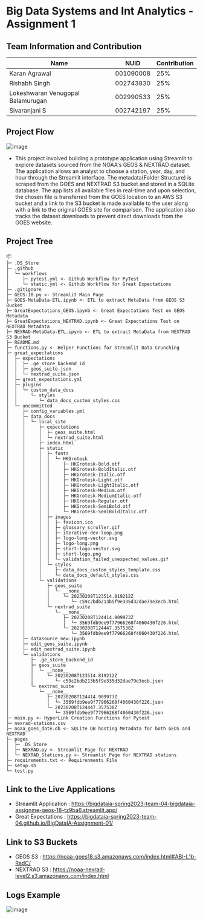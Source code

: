 # Big Data Systems and Int Analytics - Assignment 1
## Team Information and Contribution 

Name | NUID | Contribution 
--- | --- | --- |
Karan Agrawal | 001090008 | 25% 
Rishabh Singh | 002743830 | 25% 
Lokeshwaran Venugopal Balamurugan | 002990533 | 25% 
Sivaranjani S | 002742197 | 25% 

## Project Flow 
![image](https://user-images.githubusercontent.com/90572559/218140875-d2c0c6de-a82b-4bf0-a8d2-3af77871ddaa.png)
- This project involved building a prototype application using Streamlit to explore datasets sourced from the NOAA's GEOS & NEXTRAD dataset. The application allows an analyst to choose a station, year, day, and hour through the Streamlit interface. The metadata(Folder Structure) is scraped from the GOES and NEXTRAD S3 bucket and stored in a SQLite database. The app lists all available files in real-time and upon selection, the chosen file is transferred from the GOES location to an AWS S3 bucket and a link to the S3 bucket is made available to the user along with a link to the original GOES site for comparison. The application also tracks the dataset downloads to prevent direct downloads from the GOES website.

## Project Tree 
```
📦 
├─ .DS_Store
├─ .github
│  └─ workflows
│     ├─ pytest.yml <- Github Workflow for PyTest
│     └─ static.yml <- Github Workflow for Great Expectations
├─ .gitignore
├─ GEOS-18.py <- Streamlit Main Page
├─ GOES-MetaData-ETL.ipynb <- ETL to extract MetaData from GEOS S3 Bucket
├─ GreatExpectations_GEOS.ipynb <- Great Expectations Test on GEOS Metadata
├─ GreatExpectations_NEXTRAD.ipynb <- Great Expectations Test on NEXTRAD Metadata
├─ NEXRAD-MetaData-ETL.ipynb <- ETL to extract MetaData from NEXTRAD S3 Bucket
├─ README.md
├─ functions.py <- Helper Functions for Streamlit Data Crunching
├─ great_expectations
│  ├─ expectations
│  │  ├─ .ge_store_backend_id
│  │  ├─ geos_suite.json
│  │  └─ nextrad_suite.json
│  ├─ great_expectations.yml
│  ├─ plugins
│  │  └─ custom_data_docs
│  │     └─ styles
│  │        └─ data_docs_custom_styles.css
│  └─ uncommitted
│     ├─ config_variables.yml
│     ├─ data_docs
│     │  └─ local_site
│     │     ├─ expectations
│     │     │  ├─ geos_suite.html
│     │     │  └─ nextrad_suite.html
│     │     ├─ index.html
│     │     ├─ static
│     │     │  ├─ fonts
│     │     │  │  └─ HKGrotesk
│     │     │  │     ├─ HKGrotesk-Bold.otf
│     │     │  │     ├─ HKGrotesk-BoldItalic.otf
│     │     │  │     ├─ HKGrotesk-Italic.otf
│     │     │  │     ├─ HKGrotesk-Light.otf
│     │     │  │     ├─ HKGrotesk-LightItalic.otf
│     │     │  │     ├─ HKGrotesk-Medium.otf
│     │     │  │     ├─ HKGrotesk-MediumItalic.otf
│     │     │  │     ├─ HKGrotesk-Regular.otf
│     │     │  │     ├─ HKGrotesk-SemiBold.otf
│     │     │  │     └─ HKGrotesk-SemiBoldItalic.otf
│     │     │  ├─ images
│     │     │  │  ├─ favicon.ico
│     │     │  │  ├─ glossary_scroller.gif
│     │     │  │  ├─ iterative-dev-loop.png
│     │     │  │  ├─ logo-long-vector.svg
│     │     │  │  ├─ logo-long.png
│     │     │  │  ├─ short-logo-vector.svg
│     │     │  │  ├─ short-logo.png
│     │     │  │  └─ validation_failed_unexpected_values.gif
│     │     │  └─ styles
│     │     │     ├─ data_docs_custom_styles_template.css
│     │     │     └─ data_docs_default_styles.css
│     │     └─ validations
│     │        ├─ geos_suite
│     │        │  └─ __none__
│     │        │     └─ 20230208T123514.819212Z
│     │        │        └─ c59c2bdb213b5f9e335d32dae79e3ecb.html
│     │        └─ nextrad_suite
│     │           └─ __none__
│     │              ├─ 20230208T124414.909973Z
│     │              │  └─ 3569fdb9ee9f77966268f4060430f226.html
│     │              └─ 20230208T124447.357538Z
│     │                 └─ 3569fdb9ee9f77966268f4060430f226.html
│     ├─ datasource_new.ipynb
│     ├─ edit_geos_suite.ipynb
│     ├─ edit_nextrad_suite.ipynb
│     └─ validations
│        ├─ .ge_store_backend_id
│        ├─ geos_suite
│        │  └─ __none__
│        │     └─ 20230208T123514.819212Z
│        │        └─ c59c2bdb213b5f9e335d32dae79e3ecb.json
│        └─ nextrad_suite
│           └─ __none__
│              ├─ 20230208T124414.909973Z
│              │  └─ 3569fdb9ee9f77966268f4060430f226.json
│              └─ 20230208T124447.357538Z
│                 └─ 3569fdb9ee9f77966268f4060430f226.json
├─ main.py <- HyperLink Creation Functions for Pytest
├─ nexrad-stations.csv
├─ noaa_goes_date.db <- SQLite DB hosting Metadata for both GEOS and NEXTRAD
├─ pages
│  ├─ .DS_Store
│  ├─ NEXRAD.py <- Streamlit Page for NEXTRAD
│  └─ NEXRAD_Stations.py <- Streamlit Page for NEXTRAD stations
├─ requirements.txt <- Requirenments File
├─ setup.sh
└─ test.py
```
## Link to the Live Applications
- Streamlit Application : https://bigdataia-spring2023-team-04-bigdataia-assignme-geos-18-tz9ba6.streamlit.app/
- Great Expectations : https://bigdataia-spring2023-team-04.github.io/BigDataIA-Assignment-01/

## Link to S3 Buckets
- GEOS S3 : https://noaa-goes18.s3.amazonaws.com/index.html#ABI-L1b-RadC/
- NEXTRAD S3 : https://noaa-nexrad-level2.s3.amazonaws.com/index.html

## Logs Example
![image](https://user-images.githubusercontent.com/90572559/218146471-7490aece-3b8a-411f-8bfb-c6df680967a2.png)
